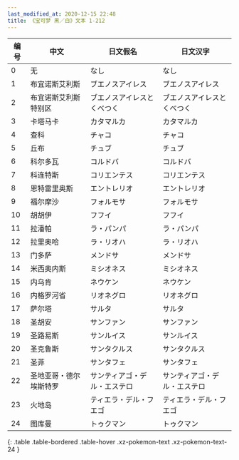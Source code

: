 ```yaml
---
last_modified_at: 2020-12-15 22:48
title: 《宝可梦 黑／白》文本 1-212
---
```

| 编号 | 中文 | 日文假名 | 日文汉字 |
| ---- | ---- | ---- | --- |
| 0 | 无 | なし | なし |
| 1 | 布宜诺斯艾利斯 | ブエノスアイレス | ブエノスアイレス |
| 2 | 布宜诺斯艾利斯特别区 | ブエノスアイレスとくべつく | ブエノスアイレスとくべつく |
| 3 | 卡塔马卡 | カタマルカ | カタマルカ |
| 4 | 查科 | チャコ | チャコ |
| 5 | 丘布 | チュブ | チュブ |
| 6 | 科尔多瓦 | コルドバ | コルドバ |
| 7 | 科连特斯 | コリエンテス | コリエンテス |
| 8 | 恩特雷里奥斯 | エントレリオ | エントレリオ |
| 9 | 福尔摩沙 | フォルモサ | フォルモサ |
| 10 | 胡胡伊 | フフイ | フフイ |
| 11 | 拉潘帕 | ラ・パンパ | ラ・パンパ |
| 12 | 拉里奥哈 | ラ・リオハ | ラ・リオハ |
| 13 | 门多萨 | メンドサ | メンドサ |
| 14 | 米西奥内斯 | ミシオネス | ミシオネス |
| 15 | 内乌肯 | ネウケン | ネウケン |
| 16 | 内格罗河省 | リオネグロ | リオネグロ |
| 17 | 萨尔塔 | サルタ | サルタ |
| 18 | 圣胡安 | サンファン | サンファン |
| 19 | 圣路易斯 | サンルイス | サンルイス |
| 20 | 圣克鲁斯 | サンタクルス | サンタクルス |
| 21 | 圣菲 | サンタフェ | サンタフェ |
| 22 | 圣地亚哥・德尔埃斯特罗 | サンティアゴ・デル・エステロ | サンティアゴ・デル・エステロ |
| 23 | 火地岛 | ティエラ・デル・フエゴ | ティエラ・デル・フエゴ |
| 24 | 图库曼 | トゥクマン | トゥクマン |
{: .table .table-bordered .table-hover .xz-pokemon-text .xz-pokemon-text-24 }